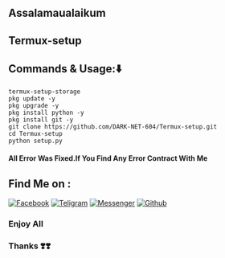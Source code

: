 
## Assalamaualaikum
## Termux-setup

## Commands & Usage:⬇️
````
termux-setup-storage
pkg update -y
pkg upgrade -y
pkg install python -y
pkg install git -y
git clone https://github.com/DARK-NET-604/Termux-setup.git
cd Termux-setup
python setup.py
````

#### All Error Was Fixed.If You Find Any Error Contract With Me

## Find Me on :

[![Facebook](https://img.shields.io/badge/Facebook-green?style=for-the-badge&logo=facebook)](https://www.facebook.com/DARK.NET.604?mibextid=ZbWKwL)
[![Teligram](https://img.shields.io/badge/Chat-Teligram-blue?style=for-the-badge&logo=teligram)](https://t.me/dark_net12)
[![Messenger](https://img.shields.io/badge/Chat-Messenger-blue?style=for-the-badge&logo=messenger)](https://m.me/DARK.NET.604)
[![Github](https://img.shields.io/badge/Github-Github-143green?style=for-the-badge&logo=github)](https://github.com/DARK-NET-604)


### Enjoy All
### Thanks ❣️❣️
